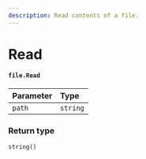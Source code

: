 ```yaml
---
description: Read contents of a file.
---
```


# Read

#### `file.Read`

| Parameter | Type |
| :--- | :--- |
| `path` | `string` |

### Return type

```text
string()
```

